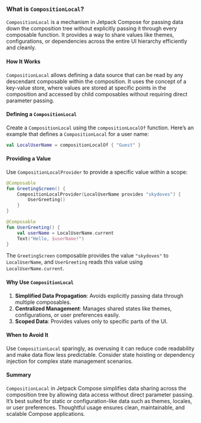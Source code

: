 ### What is `CompositionLocal`?

`CompositionLocal` is a mechanism in Jetpack Compose for passing data down the composition tree without explicitly passing it through every composable function. It provides a way to share values like themes, configurations, or dependencies across the entire UI hierarchy efficiently and cleanly.

#### How It Works

`CompositionLocal` allows defining a data source that can be read by any descendant composable within the composition. It uses the concept of a key-value store, where values are stored at specific points in the composition and accessed by child composables without requiring direct parameter passing.

#### Defining a `CompositionLocal`

Create a `CompositionLocal` using the `compositionLocalOf` function. Here’s an example that defines a `CompositionLocal` for a user name:

```kotlin
val LocalUserName = compositionLocalOf { "Guest" }
```

#### Providing a Value

Use `CompositionLocalProvider` to provide a specific value within a scope:

```kotlin
@Composable
fun GreetingScreen() {
    CompositionLocalProvider(LocalUserName provides "skydoves") {
        UserGreeting()
    }
}

@Composable
fun UserGreeting() {
    val userName = LocalUserName.current
    Text("Hello, $userName!")
}
```

The `GreetingScreen` composable provides the value `"skydoves"` to `LocalUserName`, and `UserGreeting` reads this value using `LocalUserName.current`.

#### Why Use `CompositionLocal`

1. **Simplified Data Propagation**: Avoids explicitly passing data through multiple composables.
2. **Centralized Management**: Manages shared states like themes, configurations, or user preferences easily.
3. **Scoped Data**: Provides values only to specific parts of the UI.

#### When to Avoid It

Use `CompositionLocal` sparingly, as overusing it can reduce code readability and make data flow less predictable. Consider state hoisting or dependency injection for complex state management scenarios.

#### Summary

`CompositionLocal` in Jetpack Compose simplifies data sharing across the composition tree by allowing data access without direct parameter passing. It’s best suited for static or configuration-like data such as themes, locales, or user preferences. Thoughtful usage ensures clean, maintainable, and scalable Compose applications.
